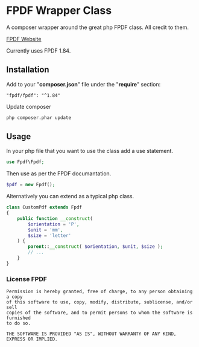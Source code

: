 FPDF Wrapper Class
===================

A composer wrapper around the great php FPDF class. All credit to them.

[FPDF Website](http://www.fpdf.org/)

Currently uses FPDF 1.84.



## Installation

Add to your "__composer.json__" file under the "__require__" section:

```
"fpdf/fpdf": "^1.84"
```


Update composer

```sh
php composer.phar update
```



## Usage

In your php file that you want to use the class add a use statement.

```php
use Fpdf\Fpdf;
```

Then use as per the FPDF documantation.

``` php
$pdf = new Fpdf();
```

Alternatively you can extend as a typical php class.

```php
class CustomPdf extends Fpdf
{
    public function __construct(
        $orientation = 'P',
        $unit = 'mm',
        $size = 'letter'
    ) {
        parent::__construct( $orientation, $unit, $size );
        // ...
    }
}

```



### License FPDF

```text
Permission is hereby granted, free of charge, to any person obtaining a copy
of this software to use, copy, modify, distribute, sublicense, and/or sell
copies of the software, and to permit persons to whom the software is furnished
to do so.

THE SOFTWARE IS PROVIDED "AS IS", WITHOUT WARRANTY OF ANY KIND, EXPRESS OR IMPLIED.
```
